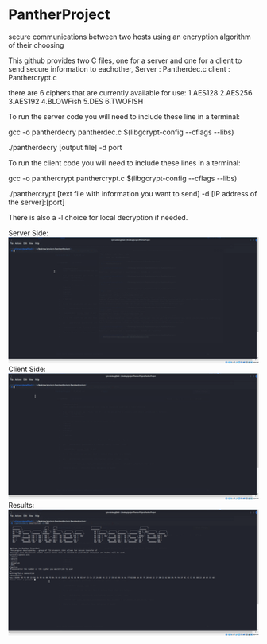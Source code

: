# PantherProject
secure communications between two hosts using an encryption algorithm of their choosing 

This github provides two C files, one for a server and one for a client to send secure information to eachother,
Server : Pantherdec.c
client : Panthercrypt.c

there are 6 ciphers that are currently available for use:
1.AES128
2.AES256
3.AES192
4.BLOWFish
5.DES
6.TWOFISH

To run the server code you will need to include these line in a terminal:

gcc -o pantherdecry pantherdec.c $(libgcrypt-config --cflags --libs)

./pantherdecry [output file] -d port

To run the client code you will need to include these lines in a terminal:

gcc -o panthercrypt panthercrypt.c $(libgcrypt-config --cflags --libs)

./panthercrypt [text file with information you want to send] -d [IP address of the server]:[port]  

There is also a -l choice for local decryption if needed.

Server Side:
<img src = "Server.gif">
Client Side:
<img src = "Client.gif">
Results:
<img src = "results.gif">
